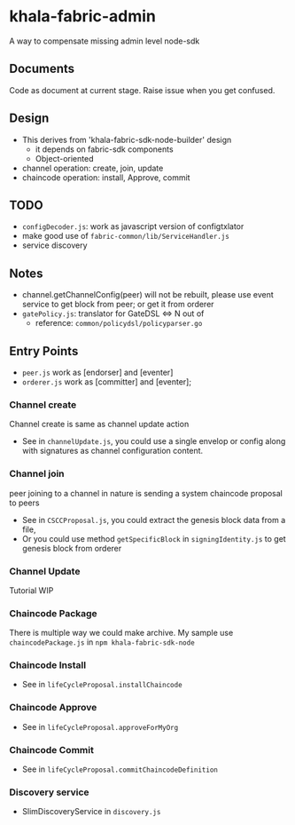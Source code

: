 # khala-fabric-admin
A way to compensate missing admin level node-sdk

## Documents
Code as document at current stage. Raise issue when you get confused. 


## Design
- This derives from 'khala-fabric-sdk-node-builder' design
    - it depends on fabric-sdk components
    - Object-oriented
- channel operation: create, join, update
- chaincode operation: install, Approve, commit

## TODO
- `configDecoder.js`: work as javascript version of configtxlator
- make good use of `fabric-common/lib/ServiceHandler.js`
- service discovery

## Notes
- channel.getChannelConfig(peer) will not be rebuilt, please use event service to get block from peer; or get it from orderer
- `gatePolicy.js`: translator for GateDSL <=> N out of
    - reference: `common/policydsl/policyparser.go`

## Entry Points
- `peer.js` work as [endorser] and [eventer]
- `orderer.js` work as [committer] and [eventer];
		
### Channel create

Channel create is same as channel update action
- See in `channelUpdate.js`, you could use a single envelop or config along with signatures
    as channel configuration content. 


### Channel join
peer joining to a channel in nature is sending a system chaincode proposal to peers
- See in `CSCCProposal.js`, you could extract the genesis block data from a file,    
- Or you could use method `getSpecificBlock` in `signingIdentity.js` to get genesis block from orderer

### Channel Update
Tutorial WIP

### Chaincode Package
There is multiple way we could make archive. My sample use `chaincodePackage.js` in `npm khala-fabric-sdk-node`     

### Chaincode Install
- See in `lifeCycleProposal.installChaincode`

### Chaincode Approve
- See in `lifeCycleProposal.approveForMyOrg`

### Chaincode Commit
- See in `lifeCycleProposal.commitChaincodeDefinition`

### Discovery service
- SlimDiscoveryService in `discovery.js` 
